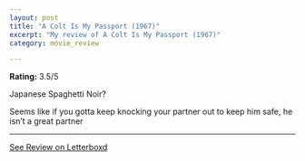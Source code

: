 ```yaml
---
layout: post
title: "A Colt Is My Passport (1967)"
excerpt: "My review of A Colt Is My Passport (1967)"
category: movie_review

---
```


**Rating:** 3.5/5

Japanese Spaghetti Noir?

Seems like if you gotta keep knocking your partner out to keep him safe, he isn’t a great partner

<hr>

[See Review on Letterboxd](https://boxd.it/3TdUwx)
